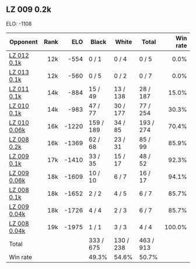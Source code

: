 ## LZ 009 0.2k ##

ELO: -1108

Opponent | Rank | ELO | Black | White | Total | Win rate
---------|-----:|----:|-------|-------|-------|-------:
[LZ 012 0.1k](LZ%20012%200.1k.md) | 12k | -554 | 0 / 1 | 0 / 4 | 0 / 5 | 0.0%
[LZ 013 0.1k](LZ%20013%200.1k.md) | 12k | -560 | 0 / 5 | 0 / 2 | 0 / 7 | 0.0%
[LZ 011 0.1k](LZ%20011%200.1k.md) | 14k | -884 | 15 / 49 | 13 / 138 | 28 / 187 | 15.0%
[LZ 010 0.1k](LZ%20010%200.1k.md) | 14k | -983 | 47 / 77 | 30 / 177 | 77 / 254 | 30.3%
[LZ 010 0.06k](LZ%20010%200.06k.md) | 16k | -1220 | 159 / 189 | 34 / 85 | 193 / 274 | 70.4%
[LZ 008 0.2k](LZ%20008%200.2k.md) | 16k | -1369 | 62 / 68 | 23 / 31 | 85 / 99 | 85.9%
[LZ 009 0.1k](LZ%20009%200.1k.md) | 17k | -1410 | 33 / 35 | 15 / 17 | 48 / 52 | 92.3%
[LZ 009 0.06k](LZ%20009%200.06k.md) | 18k | -1609 | 10 / 10 | 6 / 7 | 16 / 17 | 94.1%
[LZ 008 0.1k](LZ%20008%200.1k.md) | 18k | -1652 | 2 / 2 | 4 / 5 | 6 / 7 | 85.7%
[LZ 009 0.04k](LZ%20009%200.04k.md) | 18k | -1726 | 4 / 4 | 2 / 3 | 6 / 7 | 85.7%
[LZ 008 0.04k](LZ%20008%200.04k.md) | 19k | -1975 | 1 / 1 | 3 / 3 | 4 / 4 | 100.0%
Total | | | 333 / 675 | 130 / 238 | 463 / 913 | 
Win rate| | | 49.3% | 54.6% | 50.7% | 
